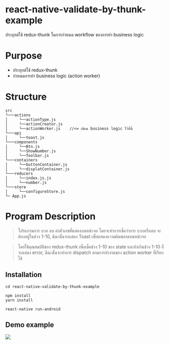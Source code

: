 # react-native-validate-by-thunk-example
ประยุกต์ใช้ redux-thunk ในการกำหนด workflow ของการทำ business logic

# Purpose

  - ประยุกต์ใช้ redux-thunk
  - กำหนดการทำ business logic (action worker)
  
# Structure

```
src
└───actions
│     └──actionType.js  
│     └──actionCreator.js
│     └──actionWorker.js    //<= เขียน business logic ไว้ที่นี่
└───api
│     └──toast.js
└───components
│     └──Btn.js
│     └──ShowNumber.js
│     └──Toolbar.js
└───containers
│     └──buttonContainer.js
│     └──displatContainer.js
└───reducers
│     └──index.js.js
│     └──number.js
└───store
│     └──configureStore.js
└─ App.js
```

# Program Description

> โปรแกรมการ บวก ลบ ค่าตัวเลขที่แสดงบนหน้าจอ โดยจะทำการเช็คว่าการ บวกหรือลบ จะต้องอยู่ในช่วง 1-10, มิฉะนั้นจะแสดง Toast เพื่อแสดงความผิดพลาดบนหน้าจอ

> โดยใช้คุณสมบัติของ redux-thunk เพื่อเช็คช่วง 1-10 ของ state และถ้าเกินช่วง 1-10 ก็จะแสดง error, มิฉะนั้นจะทำการ dispatch ตามการทำงานของ action worker ที่เรียกใช้

## Installation

```
cd react-native-validate-by-thunk-example

npm install
yarn install

react-native run-android
```
## Demo example

![](https://github.com/kudane/react-native-validate-by-thunk-example/blob/master/images/screen_demo.gif)

